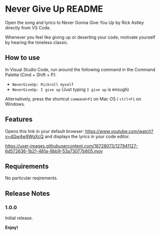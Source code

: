 # Never Give Up README

Open the song and lyrics to Never Gonna Give You Up by Rick Astley directly from VS Code.

Whenever you feel like giving up or deserting your code, motivate yourself by hearing the timeless classic.


## How to use
In Visual Studio Code, run around the following command in the Command Palette (Cmd + Shift + P):
- ```NeverGiveUp: Rickroll myself```
- `NeverGiveUp: I give up` (Just typing `I give up` is enough)

Alternatively, press the shortcut `command+F1` on Mac OS / `ctrl+F1` on Windows.


## Features

Opens this link in your default browser: https://www.youtube.com/watch?v=dQw4w9WgXcQ and displays the lyrics in your code editor.




https://user-images.githubusercontent.com/16728073/127941127-6d572636-1b21-481a-9bb9-53a73077b605.mov





## Requirements

No particular reqirements.


## Release Notes


### 1.0.0

Initial release.


**Enjoy!**
